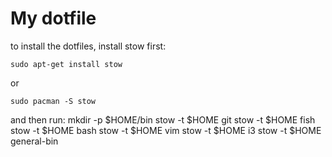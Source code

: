 My dotfile
==========

to install the dotfiles, install stow first:

    sudo apt-get install stow

or

    sudo pacman -S stow

and then run:
    mkdir -p $HOME/bin
    stow -t $HOME git
    stow -t $HOME fish
    stow -t $HOME bash
    stow -t $HOME vim
    stow -t $HOME i3
    stow -t $HOME general-bin

